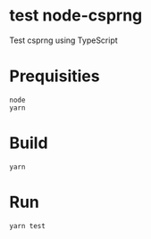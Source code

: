 # test node-csprng

Test csprng using TypeScript

# Prequisities
```
node
yarn
```

# Build
```
yarn
```

# Run
```
yarn test
```
